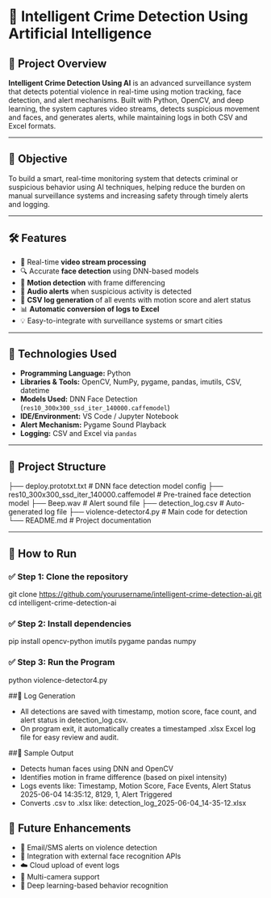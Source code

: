 # 🧠 Intelligent Crime Detection Using Artificial Intelligence

## 📌 Project Overview

**Intelligent Crime Detection Using AI** is an advanced surveillance system that detects potential violence in real-time using motion tracking, face detection, and alert mechanisms. Built with Python, OpenCV, and deep learning, the system captures video streams, detects suspicious movement and faces, and generates alerts, while maintaining logs in both CSV and Excel formats.

---

## 🎯 Objective

To build a smart, real-time monitoring system that detects criminal or suspicious behavior using AI techniques, helping reduce the burden on manual surveillance systems and increasing safety through timely alerts and logging.

---

## 🛠️ Features

- 🎥 Real-time **video stream processing**
- 🔍 Accurate **face detection** using DNN-based models
- 🎯 **Motion detection** with frame differencing
- 📢 **Audio alerts** when suspicious activity is detected
- 📝 **CSV log generation** of all events with motion score and alert status
- 📊 **Automatic conversion of logs to Excel**
- 💡 Easy-to-integrate with surveillance systems or smart cities

---

## 🧪 Technologies Used

- **Programming Language:** Python
- **Libraries & Tools:** OpenCV, NumPy, pygame, pandas, imutils, CSV, datetime
- **Models Used:** DNN Face Detection (`res10_300x300_ssd_iter_140000.caffemodel`)
- **IDE/Environment:** VS Code / Jupyter Notebook
- **Alert Mechanism:** Pygame Sound Playback
- **Logging:** CSV and Excel via `pandas`

---

## 📁 Project Structure
├── deploy.prototxt.txt # DNN face detection model config
├── res10_300x300_ssd_iter_140000.caffemodel # Pre-trained face detection model
├── Beep.wav # Alert sound file
├── detection_log.csv # Auto-generated log file
├── violence-detector4.py # Main code for detection
└── README.md # Project documentation



---

## 🚀 How to Run

### ✅ Step 1: Clone the repository

git clone https://github.com/yourusername/intelligent-crime-detection-ai.git
cd intelligent-crime-detection-ai

### ✅ Step 2: Install dependencies
pip install opencv-python imutils pygame pandas numpy

### ✅ Step 3: Run the Program
python violence-detector4.py



##📂 Log Generation
- All detections are saved with timestamp, motion score, face count, and alert status in detection_log.csv.
- On program exit, it automatically creates a timestamped .xlsx Excel log file for easy review and audit.



##🧪 Sample Output
- Detects human faces using DNN and OpenCV
- Identifies motion in frame difference (based on pixel intensity)
- Logs events like:
  Timestamp, Motion Score, Face Events, Alert Status
  2025-06-04 14:35:12, 8129, 1, Alert Triggered
- Converts .csv to .xlsx like:
detection_log_2025-06-04_14-35-12.xlsx



## 🚀 Future Enhancements
- 📩 Email/SMS alerts on violence detection
- 🔗 Integration with external face recognition APIs
- ☁️ Cloud upload of event logs
- 🎥 Multi-camera support
- 🤖 Deep learning-based behavior recognition


